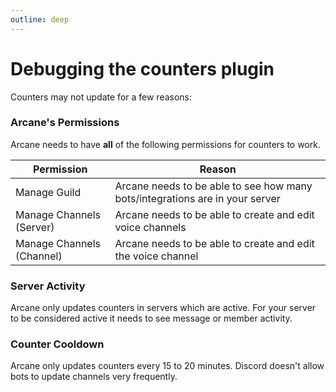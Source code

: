 ```yaml
---
outline: deep
---
```


# Debugging the counters plugin

Counters may not update for a few reasons:

### Arcane's Permissions
Arcane needs to have **all** of the following permissions for counters to work.

| **Permission** | **Reason** |
| - | - |
| Manage Guild | Arcane needs to be able to see how many bots/integrations are in your server |
| Manage Channels (Server) | Arcane needs to be able to create and edit voice channels |
| Manage Channels (Channel) | Arcane needs to be able to create and edit the voice channel |

### Server Activity

Arcane only updates counters in servers which are active. For your server to be considered active it needs to see message or member activity.

### Counter Cooldown

Arcane only updates counters every 15 to 20 minutes. Discord doesn't allow bots to update channels very frequently.

